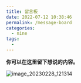 ```yaml
---
title: 留言板
date: 2022-07-12 10:38:46
permalink: /message-board
categories: 
  - nine
tags: 
  - 
---
```


**你可以在这里留下想说的内容。**

![image_20230228_121314](https://cdn.jsdelivr.net/gh/eryajf/tu/img/image_20230228_121314.jpg)
